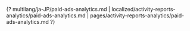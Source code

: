{? multilang/ja-JP/paid-ads-analytics.md | localized/activity-reports-analytics/paid-ads-analytics.md | pages/activity-reports-analytics/paid-ads-analytics.md ?}
